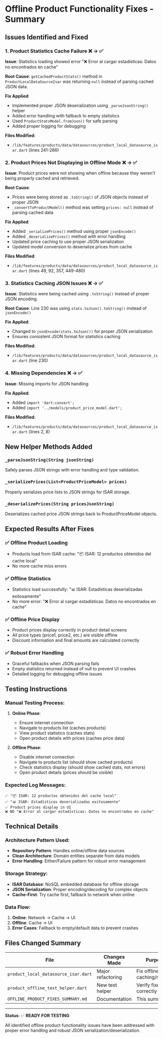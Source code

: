 # Offline Product Functionality Fixes - Summary

## Issues Identified and Fixed

### 1. **Product Statistics Cache Failure** ❌ → ✅
**Issue**: Statistics loading showed error "❌ Error al cargar estadísticas: Datos no encontrados en cache"

**Root Cause**: `getCachedProductStats()` method in `ProductLocalDataSourceIsar` was returning `null` instead of parsing cached JSON data.

**Fix Applied**:
- Implemented proper JSON deserialization using `_parseJsonString()` helper
- Added error handling with fallback to empty statistics 
- Used `ProductStatsModel.fromJson()` for safe parsing
- Added proper logging for debugging

**Files Modified**:
- `/lib/features/products/data/datasources/product_local_datasource_isar.dart` (lines 241-286)

### 2. **Product Prices Not Displaying in Offline Mode** ❌ → ✅
**Issue**: Product prices were not showing when offline because they weren't being properly cached and retrieved.

**Root Cause**: 
- Prices were being stored as `.toString()` of JSON objects instead of proper JSON
- `_convertToProductModel()` method was setting `prices: null` instead of parsing cached data

**Fix Applied**:
- Added `_serializePrices()` method using proper `jsonEncode()`
- Added `_deserializePrices()` method with error handling
- Updated price caching to use proper JSON serialization
- Updated model conversion to deserialize prices from cache

**Files Modified**:
- `/lib/features/products/data/datasources/product_local_datasource_isar.dart` (lines 49, 92, 357, 449-480)

### 3. **Statistics Caching JSON Issues** ❌ → ✅
**Issue**: Statistics were being cached using `.toString()` instead of proper JSON encoding.

**Root Cause**: Line 230 was using `stats.toJson().toString()` instead of `jsonEncode()`

**Fix Applied**:
- Changed to `jsonEncode(stats.toJson())` for proper JSON serialization
- Ensures consistent JSON format for statistics caching

**Files Modified**:
- `/lib/features/products/data/datasources/product_local_datasource_isar.dart` (line 230)

### 4. **Missing Dependencies** ❌ → ✅
**Issue**: Missing imports for JSON handling

**Fix Applied**:
- Added `import 'dart:convert';`
- Added `import '../models/product_price_model.dart';`

**Files Modified**:
- `/lib/features/products/data/datasources/product_local_datasource_isar.dart` (lines 2, 8)

## New Helper Methods Added

### `_parseJsonString(String jsonString)` 
Safely parses JSON strings with error handling and type validation.

### `_serializePrices(List<ProductPriceModel> prices)`
Properly serializes price lists to JSON strings for ISAR storage.

### `_deserializePrices(String pricesJsonString)`
Deserializes cached price JSON strings back to ProductPriceModel objects.

## Expected Results After Fixes

### ✅ **Offline Product Loading**
- Products load from ISAR cache: "📦 ISAR: 12 productos obtenidos del cache local"
- No more cache miss errors

### ✅ **Offline Statistics** 
- Statistics load successfully: "📊 ISAR: Estadísticas deserializadas exitosamente"
- No more error: "❌ Error al cargar estadísticas: Datos no encontrados en cache"

### ✅ **Offline Price Display**
- Product prices display correctly in product detail screens
- All price types (price1, price2, etc.) are visible offline
- Discount information and final amounts are calculated correctly

### ✅ **Robust Error Handling**
- Graceful fallbacks when JSON parsing fails
- Empty statistics returned instead of null to prevent UI crashes
- Detailed logging for debugging offline issues

## Testing Instructions

### Manual Testing Process:

1. **Online Phase**:
   - Ensure internet connection
   - Navigate to products list (caches products)
   - View product statistics (caches stats)
   - Open product details with prices (caches price data)

2. **Offline Phase**:
   - Disable internet connection
   - Navigate to products list (should show cached products)
   - Check statistics display (should show cached stats, not errors)
   - Open product details (prices should be visible)

### Expected Log Messages:
```
✅ "📦 ISAR: 12 productos obtenidos del cache local"
✅ "📊 ISAR: Estadísticas deserializadas exitosamente"  
✅ Product prices display in UI
❌ NO "❌ Error al cargar estadísticas: Datos no encontrados en cache"
```

## Technical Details

### Architecture Pattern Used:
- **Repository Pattern**: Handles online/offline data sources
- **Clean Architecture**: Domain entities separate from data models
- **Error Handling**: Either/Failure pattern for robust error management

### Storage Strategy:
- **ISAR Database**: NoSQL embedded database for offline storage
- **JSON Serialization**: Proper encoding/decoding for complex objects
- **Cache-First**: Try cache first, fallback to network when online

### Data Flow:
1. **Online**: Network → Cache → UI
2. **Offline**: Cache → UI
3. **Error Cases**: Fallback to empty/default data to prevent crashes

## Files Changed Summary

| File | Changes Made | Purpose |
|------|-------------|---------|
| `product_local_datasource_isar.dart` | Major refactoring | Fix offline caching/retrieval |
| `product_offline_test_helper.dart` | New test helper | Verify fixes work correctly |
| `OFFLINE_PRODUCT_FIXES_SUMMARY.md` | Documentation | This summary |

---

**Status**: ✅ **READY FOR TESTING**

All identified offline product functionality issues have been addressed with proper error handling and robust JSON serialization/deserialization.